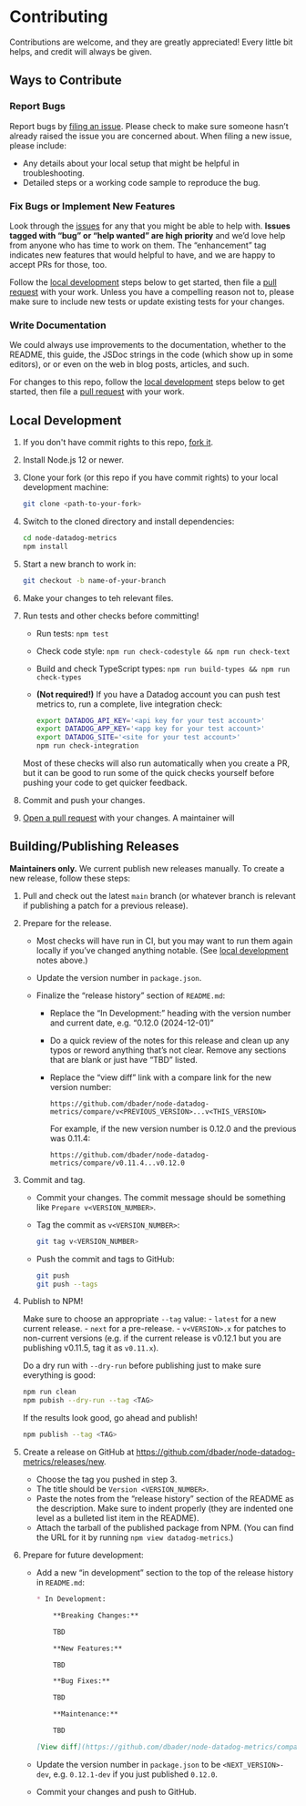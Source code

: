 # Contributing

Contributions are welcome, and they are greatly appreciated! Every little bit helps, and credit will always be given.


## Ways to Contribute

### Report Bugs

Report bugs by [filing an issue][issues]. Please check to make sure someone hasn’t already raised the issue you are concerned about. When filing a new issue, please include:
- Any details about your local setup that might be helpful in troubleshooting.
- Detailed steps or a working code sample to reproduce the bug.


### Fix Bugs or Implement New Features

Look through the [issues][] for any that you might be able to help with. **Issues tagged with “bug” or “help wanted” are high priority** and we’d love help from anyone who has time to work on them. The “enhancement” tag indicates new features that would helpful to have, and we are happy to accept PRs for those, too.

Follow the [local development](#local-development) steps below to get started, then file a [pull request][pulls] with your work. Unless you have a compelling reason not to, please make sure to include new tests or update existing tests for your changes.


### Write Documentation

We could always use improvements to the documentation, whether to the README, this guide, the JSDoc strings in the code (which show up in some editors), or or even on the web in blog posts, articles, and such.

For changes to this repo, follow the [local development](#local-development) steps below to get started, then file a [pull request][pulls] with your work.


## Local Development

1. If you don't have commit rights to this repo, [fork it][fork].

2. Install Node.js 12 or newer.

3. Clone your fork (or this repo if you have commit rights) to your local development machine:

    ```sh
    git clone <path-to-your-fork>
    ```

4. Switch to the cloned directory and install dependencies:

    ```sh
    cd node-datadog-metrics
    npm install
    ```

5. Start a new branch to work in:

    ```sh
    git checkout -b name-of-your-branch
    ```

6. Make your changes to teh relevant files.

7. Run tests and other checks before committing!

    - Run tests: `npm test`
    - Check code style: `npm run check-codestyle && npm run check-text`
    - Build and check TypeScript types: `npm run build-types && npm run check-types`
    - **(Not required!)** If you have a Datadog account you can push test metrics to, run a complete, live integration check:

        ```sh
        export DATADOG_API_KEY='<api key for your test account>'
        export DATADOG_APP_KEY='<app key for your test account>'
        export DATADOG_SITE='<site for your test account>'
        npm run check-integration
        ```

    Most of these checks will also run automatically when you create a PR, but it can be good to run some of the quick checks yourself before pushing your code to get quicker feedback.

8. Commit and push your changes.

9. [Open a pull request][pulls] with your changes. A maintainer will


## Building/Publishing Releases

**Maintainers only.** We current publish new releases manually. To create a new release, follow these steps:

1. Pull and check out the latest `main` branch (or whatever branch is relevant if publishing a patch for a previous release).

2. Prepare for the release.
    - Most checks will have run in CI, but you may want to run them again locally if you’ve changed anything notable. (See [local development](#local-development) notes above.)

    - Update the version number in `package.json`.

    - Finalize the “release history” section of `README.md`:
        - Replace the “In Development:” heading with the version number and current date, e.g. “0.12.0 (2024-12-01)”

        - Do a quick review of the notes for this release and clean up any typos or reword anything that’s not clear. Remove any sections that are blank or just have “TBD” listed.

        - Replace the “view diff” link with a compare link for the new version number:

            ```
            https://github.com/dbader/node-datadog-metrics/compare/v<PREVIOUS_VERSION>...v<THIS_VERSION>
            ```

            For example, if the new version number is 0.12.0 and the previous was 0.11.4:

            ```
            https://github.com/dbader/node-datadog-metrics/compare/v0.11.4...v0.12.0
            ```

3. Commit and tag.
    - Commit your changes. The commit message should be something like `Prepare v<VERSION_NUMBER>`.
    - Tag the commit as `v<VERSION_NUMBER>`:

        ```sh
        git tag v<VERSION_NUMBER>
        ```

    - Push the commit and tags to GitHub:

        ```sh
        git push
        git push --tags
        ```

4. Publish to NPM!

    Make sure to choose an appropriate `--tag` value:
        - `latest` for a new current release.
        - `next` for a pre-release.
        - `v<VERSION>.x` for patches to non-current versions (e.g. if the current release is v0.12.1 but you are publishing v0.11.5, tag it as `v0.11.x`).

    Do a dry run with `--dry-run` before publishing just to make sure everything is good:

    ```sh
    npm run clean
    npm pubish --dry-run --tag <TAG>
    ```

    If the results look good, go ahead and publish!

    ```sh
    npm publish --tag <TAG>
    ```

5. Create a release on GitHub at https://github.com/dbader/node-datadog-metrics/releases/new.
    - Choose the tag you pushed in step 3.
    - The title should be `Version <VERSION_NUMBER>`.
    - Paste the notes from the “release history” section of the README as the description. Make sure to indent properly (they are indented one level as a bulleted list item in the README).
    - Attach the tarball of the published package from NPM. (You can find the URL for it by running `npm view datadog-metrics`.)

6. Prepare for future development:
    - Add a new “in development” section to the top of the release history in `README.md`:

        ```markdown
        * In Development:

            **Breaking Changes:**

            TBD

            **New Features:**

            TBD

            **Bug Fixes:**

            TBD

            **Maintenance:**

            TBD

        [View diff](https://github.com/dbader/node-datadog-metrics/compare/v<VERSION_NUMBER>...main)
        ```

    - Update the version number in `package.json` to be `<NEXT_VERSION>-dev`, e.g. `0.12.1-dev` if you just published `0.12.0`.

    - Commit your changes and push to GitHub.


[issues]: https://github.com/dbader/node-datadog-metrics/issues
[pulls]: https://github.com/dbader/node-datadog-metrics/pulls
[fork]: https://github.com/dbader/node-datadog-metrics/fork
